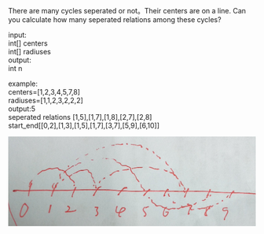 There are many cycles seperated or not。Their centers are on a line. Can you calculate how many seperated relations among these cycles?     
    
input:    
    int[] centers    
    int[] radiuses    
output:    
    int n    

example:    
    centers=[1,2,3,4,5,7,8]    
    radiuses=[1,1,2,3,2,2,2]    
output:5    
    seperated relations [1,5],[1,7],[1,8],[2,7],[2,8]    
    start_end[[0,2],[1,3],[1,5],[1,7],[3,7],[5,9],[6,10]]    

![avatar](cycles.jpg)    